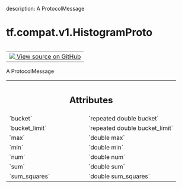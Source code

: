description: A ProtocolMessage

<div itemscope itemtype="http://developers.google.com/ReferenceObject">
<meta itemprop="name" content="tf.compat.v1.HistogramProto" />
<meta itemprop="path" content="Stable" />
</div>

# tf.compat.v1.HistogramProto

<!-- Insert buttons and diff -->

<table class="tfo-notebook-buttons tfo-api nocontent" align="left">
<td>
  <a target="_blank" href="https://github.com/tensorflow/tensorflow/blob/r2.3/tensorflow/core/framework/summary.proto">
    <img src="https://www.tensorflow.org/images/GitHub-Mark-32px.png" />
    View source on GitHub
  </a>
</td>
</table>



A ProtocolMessage

<!-- Placeholder for "Used in" -->




<!-- Tabular view -->
 <table class="responsive fixed orange">
<colgroup><col width="214px"><col></colgroup>
<tr><th colspan="2"><h2 class="add-link">Attributes</h2></th></tr>

<tr>
<td>
`bucket`
</td>
<td>
`repeated double bucket`
</td>
</tr><tr>
<td>
`bucket_limit`
</td>
<td>
`repeated double bucket_limit`
</td>
</tr><tr>
<td>
`max`
</td>
<td>
`double max`
</td>
</tr><tr>
<td>
`min`
</td>
<td>
`double min`
</td>
</tr><tr>
<td>
`num`
</td>
<td>
`double num`
</td>
</tr><tr>
<td>
`sum`
</td>
<td>
`double sum`
</td>
</tr><tr>
<td>
`sum_squares`
</td>
<td>
`double sum_squares`
</td>
</tr>
</table>



